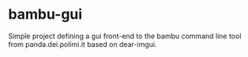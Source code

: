 # bambu-gui
Simple project defining a gui front-end to the bambu command line tool from panda.dei.polimi.it based on dear-imgui.
